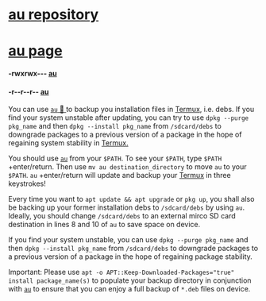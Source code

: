 <link rel="prerender" href="https://wae.github.io/au/">

# [au repository](https://github.com/WAE/au)
# [au page](https://wae.github.io/au/)


#### -rwxrwx--- [au](https://wae.github.io/au/au)
#### -r--r--r-- [au](https://raw.githubusercontent.com/WAE/au/master/au)


You can use [`au` 📲 ](https://github.com/WAE/au/blob/master/au) to backup you installation files in [Termux](https://github.com/search?q=Termux), i.e. debs. If you find your system unstable after updating, you can try to use `dpkg --purge pkg_name` and then `dpkg --install pkg_name` from `/sdcard/debs` to downgrade packages to a previous version of a package in the hope of regaining system stability in [Termux.](https://github.com/termux)

You should use [`au`](https://github.com/WAE/au/blob/master/au) from your `$PATH`. To see your `$PATH`, type `$PATH` +enter/return. Then use `mv au destination_directory` to move `au` to your `$PATH`. `au` +enter/return will update and backup your [Termux](https://github.com/termux/) in three keystrokes!

Every time you want to `apt update && apt upgrade` or `pkg up`, you shall also be backing up your former installation debs to `/sdcard/debs` by using `au`. Ideally, you should change `/sdcard/debs` to an external mirco SD card destination in lines 8 and 10 of `au` to save space on device.

If you find your system unstable, you can use `dpkg --purge pkg_name` and then `dpkg --install pkg_name` from `/sdcard/debs` to downgrade packages to a previous version of a package in the hope of regaining package stability.

Important: Please use `apt -o APT::Keep-Downloaded-Packages="true" install package_name(s)` to populate your backup directory in conjunction with [`au`](https://raw.githubusercontent.com/WAE/au/master/au) to ensure that you can enjoy a full backup of `*.deb` files on device.
<!-- README.md EOF -->
